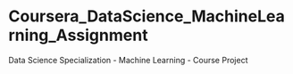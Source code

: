 Coursera_DataScience_MachineLearning_Assignment
===============================================

Data Science Specialization - Machine Learning - Course Project
